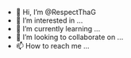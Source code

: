 - 👋 Hi, I’m @RespectThaG
- 👀 I’m interested in ...
- 🌱 I’m currently learning ...
- 💞️ I’m looking to collaborate on ...
- 📫 How to reach me ...

<!---
RespectThaG/RespectThaG is a ✨ special ✨ repository because its `README.md` (this file) appears on your GitHub profile.
You can click the Preview link to take a look at your changes.
--->
